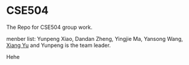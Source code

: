 CSE504
======

The Repo for CSE504 group work.

menber list: Yunpeng Xiao, Dandan Zheng, Yingjie Ma, Yansong Wang, <a href="mailto:xiangyu@cs.stonybrook.edu" title="Xiang's Email">Xiang Yu</a> and Yunpeng is the team leader.

Hehe
